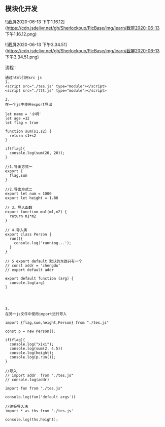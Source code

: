 ## 模块化开发

![截屏2020-06-13 下午1.16.12](https://cdn.jsdelivr.net/gh/Sherlockouo/PicBase/img/learn/截屏2020-06-13 下午1.16.12.png)

![截屏2020-06-13 下午3.34.51](https://cdn.jsdelivr.net/gh/Sherlockouo/PicBase/img/learn/截屏2020-06-13 下午3.34.51.png)

流程：

```
通过html引用src js
1.
<script src="./tes.js" type="module"></script>
<script src="./ttt.js" type="module"></script>

2.
在一个js中使用export导出

let name = '小明'
let age =12
let flag = true

function sum(s1,s2) {
  return s1+s2
}

if(flag){
  console.log(sum(20, 20));
}

//1.导出方式一
export {
  flag,sum
}

//2.导出方式二
export let num = 1000
export let height = 1.88

// 3。导入函数
export function mul(m1,m2) {
  return m1*m2
}

// 4.导入类
export class Person {
  run(){
    console.log('running...');
  }
}

// 5 export default 默认的东西只有一个
// const addr = 'chengdu'
// export default addr

export default function (arg) {
  console.log(arg)
}




3.
在另一js文件中使用import进行导入

import {flag,sum,height,Person} from "./tes.js"

const p = new Person();

if(flag){
  console.log("xixi");
  console.log(sum(2, 4.5))
  console.log(height);
  console.log(p.run());
}

//导入
// import addr  from "./tes.js"
// console.log(addr)

import fun from "./tes.js"

console.log(fun('default args'))

//终极导入法
import * as ths from './tes.js'

console.log(ths.height);


```

